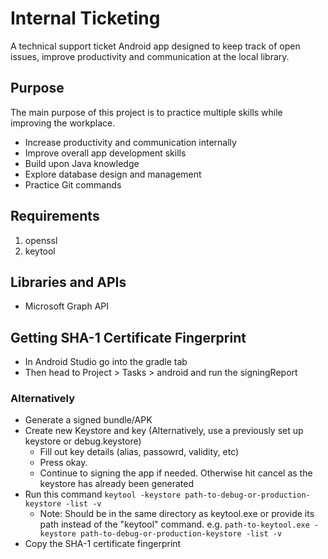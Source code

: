 # Internal Ticketing
A technical support ticket Android app designed to keep track of open issues, improve productivity and communication at the local library.

## Purpose
The main purpose of this project is to practice multiple skills while improving the workplace.
* Increase productivity and communication internally
* Improve overall app development skills
* Build upon Java knowledge 
* Explore database design and management
* Practice Git commands

## Requirements
1. openssl
2. keytool

## Libraries and APIs
* Microsoft Graph API

## Getting SHA-1 Certificate Fingerprint
* In Android Studio go into the gradle tab
* Then head to Project > Tasks > android and run the signingReport

### Alternatively
* Generate a signed bundle/APK
* Create new Keystore and key (Alternatively, use a previously set up keystore or debug.keystore)
	* Fill out key details (alias, passowrd, validity, etc)
	* Press okay.
	* Continue to signing the app if needed. Otherwise hit cancel as the keystore has already been generated
* Run this command ```keytool -keystore path-to-debug-or-production-keystore -list -v```
	* Note: Should be in the same directory as keytool.exe or provide its path instead of the "keytool" command. e.g. ```path-to-keytool.exe -keystore path-to-debug-or-production-keystore -list -v```
* Copy the SHA-1 certificate fingerprint